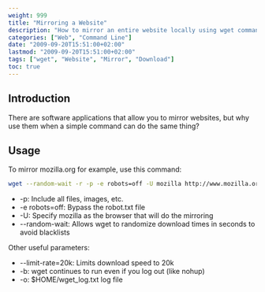 ```yaml
---
weight: 999
title: "Mirroring a Website"
description: "How to mirror an entire website locally using wget command line utility"
categories: ["Web", "Command Line"]
date: "2009-09-20T15:51:00+02:00"
lastmod: "2009-09-20T15:51:00+02:00"
tags: ["wget", "Website", "Mirror", "Download"]
toc: true
---
```


## Introduction

There are software applications that allow you to mirror websites, but why use them when a simple command can do the same thing?

## Usage

To mirror mozilla.org for example, use this command:

```bash
wget --random-wait -r -p -e robots=off -U mozilla http://www.mozilla.org
```

* -p: Include all files, images, etc.
* -e robots=off: Bypass the robot.txt file
* -U: Specify mozilla as the browser that will do the mirroring
* --random-wait: Allows wget to randomize download times in seconds to avoid blacklists

Other useful parameters:

* --limit-rate=20k: Limits download speed to 20k
* -b: wget continues to run even if you log out (like nohup)
* -o: $HOME/wget_log.txt log file
